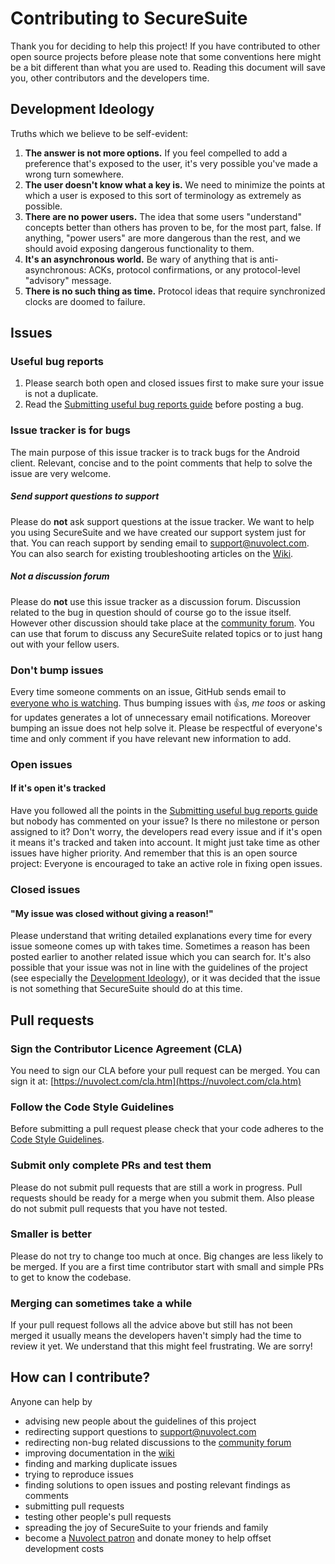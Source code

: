 # Contributing to SecureSuite  

Thank you for deciding to help this project! If you have contributed to other open source projects 
before please note that some conventions here might be a bit different than what you are used to. 
Reading this document will save you, other contributors and the developers time.


## Development Ideology

Truths which we believe to be self-evident:

1. **The answer is not more options.**  If you feel compelled to add a preference that's exposed to 
the user, it's very possible you've made a wrong turn somewhere.
1. **The user doesn't know what a key is.**  We need to minimize the points at which a user is 
exposed to this sort of terminology as extremely as possible.
1. **There are no power users.** The idea that some users "understand" concepts better than others 
has proven to be, for the most part, false. If anything, "power users" are more dangerous than the rest, 
and we should avoid exposing dangerous functionality to them.
1. **It's an asynchronous world.**  Be wary of anything that is anti-asynchronous: ACKs, protocol 
confirmations, or any protocol-level "advisory" message.
1. **There is no such thing as time.** Protocol ideas that require synchronized clocks are doomed to failure.


## Issues

### Useful bug reports
1. Please search both open and closed issues first to make sure your issue is not a duplicate.
1. Read the [Submitting useful bug reports guide](https://github.com/Nuvolect/SecureSuite-Android/wiki/Submitting-useful-bug-reports) before posting a bug.

### Issue tracker is for bugs
The main purpose of this issue tracker is to track bugs for the Android client. 
Relevant, concise and to the point comments that help to solve the issue are very welcome.

##### Send support questions to support
Please do **not** ask support questions at the issue tracker. We want to help you using SecureSuite 
and we have created our support system just for that. You can reach support by sending email to 
support@nuvolect.com. You can also search for existing troubleshooting articles on the 
[Wiki](https://github.com/Nuvolect/SecureSuite-Android/wiki).

##### Not a discussion forum
Please do **not** use this issue tracker as a discussion forum. Discussion related to the bug in 
question should of course go to the issue itself. However other discussion should take place at 
the [community forum](https://nuvolect.freeforums.net/). You can use that forum to 
discuss any SecureSuite related topics or to just hang out with your fellow users.

### Don't bump issues
Every time someone comments on an issue, GitHub sends email to [everyone who is watching](https://github.com/Nuvolect/SecureSuite-Android/watchers). 
Thus bumping issues with :+1:s, _me toos_ or asking for updates generates a lot of unnecessary email 
notifications. Moreover bumping an issue does not help solve it. Please be respectful of everyone's 
time and only comment if you have relevant new information to add.

### Open issues

#### If it's open it's tracked
Have you followed all the points in the [Submitting useful bug reports guide](https://github.com/Nuvolect/SecureSuite-Android/wiki/Submitting-useful-bug-reports) 
but nobody has commented on your issue? Is there no milestone or person assigned to it? Don't worry, 
the developers read every issue and if it's open it means it's tracked and taken into account. 
It might just take time as other issues have higher priority. And remember that this is an open 
source project: Everyone is encouraged to take an active role in fixing open issues.

### Closed issues

#### "My issue was closed without giving a reason!"
Please understand that writing detailed explanations every time for every issue someone comes up 
with takes time. Sometimes a reason has been posted earlier to another related issue which you can 
search for. It's also possible that your issue was not in line with the guidelines of the project 
(see especially the [Development Ideology](https://github.com/Nuvolect/SecureSuite-Android/blob/master/CONTRIBUTING.md#development-ideology)), 
or it was decided that the issue is not something that SecureSuite should do at this time.


## Pull requests

### Sign the Contributor Licence Agreement (CLA)
You need to sign our CLA before your pull request can be merged. You can sign it at: 
[https://nuvolect.com/cla.htm](https://nuvolect.com/cla.htm)

### Follow the Code Style Guidelines
Before submitting a pull request please check that your code adheres to the [Code Style Guidelines](https://github.com/Nuvolect/SecureSuite-Android/wiki/Code-Style-Guidelines).

### Submit only complete PRs and test them
Please do not submit pull requests that are still a work in progress. Pull requests should be ready 
for a merge when you submit them. Also please do not submit pull requests that you have not tested.

### Smaller is better
Please do not try to change too much at once. Big changes are less likely to be merged. If you are a 
first time contributor start with small and simple PRs to get to know the codebase.

### Merging can sometimes take a while
If your pull request follows all the advice above but still has not been merged it usually means the 
developers haven't simply had the time to review it yet. We understand that this might feel frustrating. 
We are sorry!


## How can I contribute?
Anyone can help by
- advising new people about the guidelines of this project
 - redirecting support questions to support@nuvolect.com
 - redirecting non-bug related discussions to the [community forum](https://nuvolect.freeforums.net)
- improving documentation in the [wiki](https://github.com/Nuvolect/SecureSuite-Android/wiki)
- finding and marking duplicate issues
- trying to reproduce issues
- finding solutions to open issues and posting relevant findings as comments
- submitting pull requests
- testing other people's pull requests
- spreading the joy of SecureSuite to your friends and family
- become a [Nuvolect patron](https://nuvolect.com/donate/) and donate money to help offset development costs


